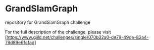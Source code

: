 # GrandSlamGraph
repository for GrandSlamGraph challenge

For the full description of the challenge, please visit
[https://www.giild.net/challenges/single/070b32a0-de79-49de-83a4-78d89e61cfad]

